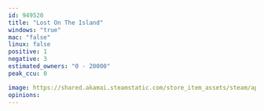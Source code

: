 ```yaml
---
id: 949520
title: "Lost On The Island"
windows: "true"
mac: "false"
linux: false
positive: 1
negative: 3
estimated_owners: "0 - 20000"
peak_ccu: 0

image: https://shared.akamai.steamstatic.com/store_item_assets/steam/apps/949520/header.jpg?t=1544418334
opinions:
---
```

